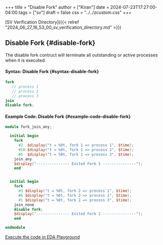 +++
title = "Disable Fork"
author = ["Kiran"]
date = 2024-07-23T17:27:00-04:00
tags = ["sv"]
draft = false
css = "../../zcustom.css"
+++

[SV Verification Directory]({{< relref "2024_06_27_16_53_00_sv_verification_directory.md" >}})


## Disable Fork {#disable-fork}

The disable fork contruct will terminate all outstanding or active processes when it is executed.


#### Syntax: Disable Fork {#syntax-disable-fork}

```verilog
fork
   // process 1
   // process 2
   // process 3
join
disable fork;
```


#### Example Code: Disable Fork {#example-code-disable-fork}

```verilog
module fork_join_any;

  initial begin
    fork
      #2  $display("t = %0t, fork 1 => process 1", $time);
      #10 $display("t = %0t, fork 1 => process 2", $time);
      #5  $display("t = %0t, fork 1 => process 3", $time);
    join_any
    $display("--------------- Exited Fork 1 ---------------");
    end


  initial begin
    fork
      #3 $display("t = %0t, fork 2 => process 1", $time);
      #6 $display("t = %0t, fork 2 => process 2", $time);
      #1 $display("t = %0t, fork 2 => process 3", $time);
    join_none
    disable fork;
    $display("--------------- Exited Fork 2 ---------------");
    end

endmodule
```

[Execute the code in EDA Playground](https://www.edaplayground.com/x/JX_E)
